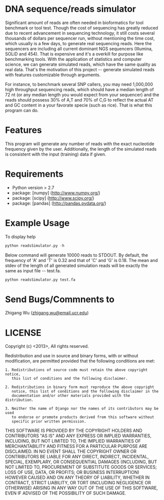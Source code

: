 DNA sequence/reads simulator
================================
Significant amount of reads are often needed in bioformatics for tool benchmark 
or tool test. Though the cost of sequencing has greatly reduced due to recent 
advancement in sequencing technology, it still costs several thousands of dollars 
per sequencer run, without mentioning the time cost, which usually is a few days, 
to generate real sequencing reads. Here the sequencers are including all current 
dominant NGS sequencers (Illumina, SOLiD and 454). That is expensive and it's a 
overkill for purpose like benchmarking tools. With the application of statistics 
and computer science, we can generate simulated reads, which have the same 
quality as real data. That's the motivation of this project -- generate simulated 
reads with features customizable through arguments.

For instance, to benchmark several SNP callers, you may need 1,000,000 high throughput 
sequencing reads, which should have a median length of 72 nt (or any median length you 
would expect from your 
sequencer) and the reads should possess 30% of A,T and 70% of C,G to reflect the 
actual AT and GC content in a your favorate specie (such as rice). That is what 
this program can do.

Features
=========
This program will generate any number of reads with the exact nucleotide frequency 
given by the user. Additionally, the length of the simulated reads is consistent with the input (training) data if given. 

Requirements
=============
  * Python version > 2.7                         
  * package: [numpy] (http://www.numpy.org/)     
  * package: [scipy] (http://www.scipy.org/)     
  * package: [pandas] (http://pandas.pydata.org/)


Example Usage
=============
To display help
```python
python readsSimulator.py -h
```
 Below command will generate 10000 reads to STDOUT. By default, the frequency of 'A' and 'T' is 0.32 and that 
 of 'C' and 'G' is 0.18. The mean and stdev of the length of all generated simulation reads will be exactly 
 the same as input file -- test.fa.
```python
python readsSimulator.py test.fa
```
Send Bugs/Commnents to
======================
Zhigang Wu (zhigang.wu@email.ucr.edu)



LICENSE
=========
Copyright (c) <2013>, <Zhigang Wu>
All rights reserved.

Redistribution and use in source and binary forms, with or without modification,
are permitted provided that the following conditions are met:

    1. Redistributions of source code must retain the above copyright notice, 
       this list of conditions and the following disclaimer.
    
    2. Redistributions in binary form must reproduce the above copyright 
       notice, this list of conditions and the following disclaimer in the
       documentation and/or other materials provided with the distribution.

    3. Neither the name of Django nor the names of its contributors may be used
       to endorse or promote products derived from this software without
       specific prior written permission.

THIS SOFTWARE IS PROVIDED BY THE COPYRIGHT HOLDERS AND CONTRIBUTORS "AS IS" AND
ANY EXPRESS OR IMPLIED WARRANTIES, INCLUDING, BUT NOT LIMITED TO, THE IMPLIED
WARRANTIES OF MERCHANTABILITY AND FITNESS FOR A PARTICULAR PURPOSE ARE
DISCLAIMED. IN NO EVENT SHALL THE COPYRIGHT OWNER OR CONTRIBUTORS BE LIABLE FOR
ANY DIRECT, INDIRECT, INCIDENTAL, SPECIAL, EXEMPLARY, OR CONSEQUENTIAL DAMAGES
(INCLUDING, BUT NOT LIMITED TO, PROCUREMENT OF SUBSTITUTE GOODS OR SERVICES;
LOSS OF USE, DATA, OR PROFITS; OR BUSINESS INTERRUPTION) HOWEVER CAUSED AND ON
ANY THEORY OF LIABILITY, WHETHER IN CONTRACT, STRICT LIABILITY, OR TORT
(INCLUDING NEGLIGENCE OR OTHERWISE) ARISING IN ANY WAY OUT OF THE USE OF THIS
SOFTWARE, EVEN IF ADVISED OF THE POSSIBILITY OF SUCH DAMAGE.

